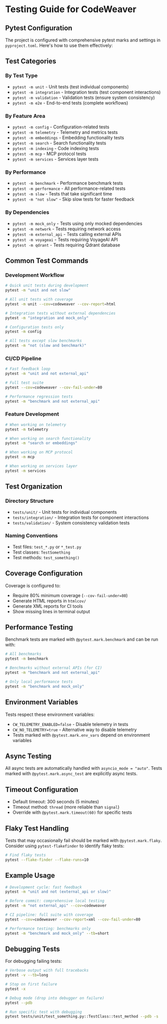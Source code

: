# Testing Guide for CodeWeaver

## Pytest Configuration

The project is configured with comprehensive pytest marks and settings in `pyproject.toml`. Here's how to use them effectively:

## Test Categories

### By Test Type
- `pytest -m unit` - Unit tests (test individual components)
- `pytest -m integration` - Integration tests (test component interactions)
- `pytest -m validation` - Validation tests (ensure system consistency)
- `pytest -m e2e` - End-to-end tests (complete workflows)

### By Feature Area
- `pytest -m config` - Configuration-related tests
- `pytest -m telemetry` - Telemetry and metrics tests
- `pytest -m embeddings` - Embedding functionality tests
- `pytest -m search` - Search functionality tests
- `pytest -m indexing` - Code indexing tests
- `pytest -m mcp` - MCP protocol tests
- `pytest -m services` - Services layer tests

### By Performance
- `pytest -m benchmark` - Performance benchmark tests
- `pytest -m performance` - All performance-related tests
- `pytest -m slow` - Tests that take significant time
- `pytest -m "not slow"` - Skip slow tests for faster feedback

### By Dependencies
- `pytest -m mock_only` - Tests using only mocked dependencies
- `pytest -m network` - Tests requiring network access
- `pytest -m external_api` - Tests calling external APIs
- `pytest -m voyageai` - Tests requiring VoyageAI API
- `pytest -m qdrant` - Tests requiring Qdrant database

## Common Test Commands

### Development Workflow
```bash
# Quick unit tests during development
pytest -m "unit and not slow"

# All unit tests with coverage
pytest -m unit --cov=codeweaver --cov-report=html

# Integration tests without external dependencies
pytest -m "integration and mock_only"

# Configuration tests only
pytest -m config

# All tests except slow benchmarks
pytest -m "not (slow and benchmark)"
```

### CI/CD Pipeline
```bash
# Fast feedback loop
pytest -m "unit and not external_api"

# Full test suite
pytest --cov=codeweaver --cov-fail-under=80

# Performance regression tests
pytest -m "benchmark and not external_api"
```

### Feature Development
```bash
# When working on telemetry
pytest -m telemetry

# When working on search functionality
pytest -m "search or embeddings"

# When working on MCP protocol
pytest -m mcp

# When working on services layer
pytest -m services
```

## Test Organization

### Directory Structure
- `tests/unit/` - Unit tests for individual components
- `tests/integration/` - Integration tests for component interactions
- `tests/validation/` - System consistency validation tests

### Naming Conventions
- Test files: `test_*.py` or `*_test.py`
- Test classes: `TestSomething`
- Test methods: `test_something()`

## Coverage Configuration

Coverage is configured to:
- Require 80% minimum coverage (`--cov-fail-under=80`)
- Generate HTML reports in `htmlcov/`
- Generate XML reports for CI tools
- Show missing lines in terminal output

## Performance Testing

Benchmark tests are marked with `@pytest.mark.benchmark` and can be run with:
```bash
# All benchmarks
pytest -m benchmark

# Benchmarks without external APIs (for CI)
pytest -m "benchmark and not external_api"

# Only local performance tests
pytest -m "benchmark and mock_only"
```

## Environment Variables

Tests respect these environment variables:
- `CW_TELEMETRY_ENABLED=false` - Disable telemetry in tests
- `CW_NO_TELEMETRY=true` - Alternative way to disable telemetry
- Tests marked with `@pytest.mark.env_vars` depend on environment variables

## Async Testing

All async tests are automatically handled with `asyncio_mode = "auto"`. Tests marked with `@pytest.mark.async_test` are explicitly async tests.

## Timeout Configuration

- Default timeout: 300 seconds (5 minutes)
- Timeout method: `thread` (more reliable than `signal`)
- Override with `@pytest.mark.timeout(60)` for specific tests

## Flaky Test Handling

Tests that may occasionally fail should be marked with `@pytest.mark.flaky`. Consider using `pytest-flakefinder` to identify flaky tests:

```bash
# Find flaky tests
pytest --flake-finder --flake-runs=10
```

## Example Usage

```bash
# Development cycle: fast feedback
pytest -m "unit and not (external_api or slow)"

# Before commit: comprehensive local testing
pytest -m "not external_api" --cov=codeweaver

# CI pipeline: full suite with coverage
pytest --cov=codeweaver --cov-report=xml --cov-fail-under=80

# Performance testing: benchmarks only
pytest -m "benchmark and mock_only" --tb=short
```

## Debugging Tests

For debugging failing tests:
```bash
# Verbose output with full tracebacks
pytest -v --tb=long

# Stop on first failure
pytest -x

# Debug mode (drop into debugger on failure)
pytest --pdb

# Run specific test with debugging
pytest tests/unit/test_something.py::TestClass::test_method --pdb -s
```
